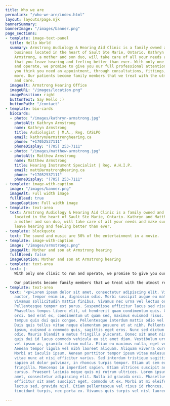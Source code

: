 ```yaml
---
title: Who we are
permalink: "/who-we-are/index.html"
layout: layouts/page.njk
bannerSummary: 
bannerImage: "/images/banner.png"
page_sections:
- template: image-text-panel
  title: Hello World
  summary: Armstrong Audiology & Hearing Aid Clinic is a family owned and operated
    business located in the heart of Sault Ste Marie, Ontario. Kathryn and Matthew
    Armstrong, a mother and son duo, will take care of all your needs and make sure
    that you leave hearing and feeling better than ever. With only one clinic to run
    and operate, we promise to give you our full professional attention from the moment
    you think you need an appointment, through consultations, fittings, repairs and
    more. Our patients become family members that we treat with the utmost respect
    and care.
  imagealt: Armstrong Hearing Office
  imageURL: "/images/location.png"
  imagePosition: right
  buttonText: Say Hello :)
  buttonPath: "/contact"
- template: bio-cards
  bioCards:
  - photo: "/images/kathryn-armstrong.jpg"
    photoAlt: Kathryn Armstrong
    name: Kathryn Armstrong
    title: Audiologist | M.A., Reg. CASLPO
    email: kathryn@armstronghearing.ca
    phone: "+17052537111"
    phoneDisplay: "(705) 253-7111"
  - photo: "/images/matthew-armstrong.jpg"
    photoAlt: Matthew Armstrong
    name: Matthew Armstrong
    title: Hearing Instrument Specialist | Reg. A.H.I.P.
    email: matt@armstronghearing.ca
    phone: "+17052537111"
    phoneDisplay: "(705) 253-7111"
- template: image-with-caption
  image: "/images/banner.png"
  imageAlt: Full width image
  fullBleed: true
  imageCaption: Full width image
- template: text-area
  text: Armstrong Audiology & Hearing Aid Clinic is a family owned and operated business
    located in the heart of Sault Ste Marie, Ontario. Kathryn and Matthew Armstrong,
    a mother and son duo, will take care of all your needs and make sure that you
    leave hearing and feeling better than ever.
- template: blockquote
  text: The sound and music are 50% of the entertainment in a movie.
- template: image-with-caption
  image: "/images/armstrongs.png"
  imageAlt: Mother and son at Armstrong hearing
  fullBleed: false
  imageCaption: Mother and son at Armstrong hearing
- template: text-area
  text: |-
    With only one clinic to run and operate, we promise to give you our full professional attention from the moment you think you need an appointment, through consultations, fittings, repairs and more.

    Our patients become family members that we treat with the utmost respect and care.
- template: text-area
  text: "<p>Lorem ipsum dolor sit amet, consectetur adipiscing elit. Vivamus eu mauris
    auctor, tempor enim in, dignissim odio. Morbi suscipit augue eu mattis dapibus.
    Vivamus sollicitudin mattis finibus. Vivamus nec urna vel lectus ornare rutrum.
    Pellentesque tempor est purus. Suspendisse efficitur lacus sed risus pretium venenatis.
    Phasellus tempus libero elit, ut hendrerit quam condimentum quis. Cras eu metus
    orci. Sed erat ex, condimentum ut quam sed, maximus euismod risus. Pellentesque
    tempus quis dui quis congue. Pellentesque interdum mattis odio vel imperdiet.
    Duis quis tellus vitae neque elementum posuere et at nibh. Pellentesque ligula
    ipsum, euismod a commodo quis, sagittis eget eros. Nunc sed dictum nisl, vel malesuada
    odio. Mauris blandit a metus fringilla placerat. Donec sit amet nisi est.</p><p>Ut
    quis dui id lacus commodo vehicula eu sit amet diam. Vestibulum urna ex, consectetur
    vel ipsum ac, gravida rutrum nulla. Etiam eu maximus nulla, eget venenatis turpis.
    Aenean tempor ligula vel nibh laoreet aliquam. Aliquam viverra cursus semper.
    Morbi at iaculis ipsum. Aenean porttitor tempor ipsum vitae malesuada.</p><p>Fusce
    vitae nunc at nisi efficitur varius. Sed interdum tristique sagittis. Sed mollis
    sapien at dolor pulvinar, in rhoncus turpis tempor. Etiam ut sem eu dui faucibus
    fringilla. Maecenas in imperdiet sapien. Etiam ultrices suscipit arcu sit amet
    cursus. Praesent lacinia neque quis mi rutrum ultrices. Lorem ipsum dolor sit
    amet, consectetur adipiscing elit. Nulla id gravida orci. Phasellus dolor diam,
    efficitur sit amet suscipit eget, commodo ut ex. Morbi at mi eleifend, condimentum
    lectus sed, gravida nisl. Etiam pellentesque vel risus id rhoncus. Curabitur sagittis
    tincidunt turpis, nec porta ex. Vivamus quis turpis vel nisl laoreet sodales.</p>"

---
```

